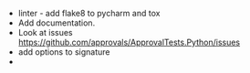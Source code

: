 * linter - add flake8 to pycharm and tox
* Add documentation.
* Look at issues https://github.com/approvals/ApprovalTests.Python/issues
* add options to signature
* 
